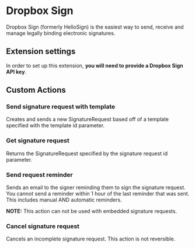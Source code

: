 # Dropbox Sign

Dropbox Sign (formerly HelloSign) is the easiest way to send, receive and manage legally binding electronic signatures.

## Extension settings

In order to set up this extension, **you will need to provide a Dropbox Sign API key**.

## Custom Actions

### Send signature request with template

Creates and sends a new SignatureRequest based off of a template specified with the template id parameter.

### Get signature request

Returns the SignatureRequest specified by the signature request id parameter.

### Send request reminder

Sends an email to the signer reminding them to sign the signature request. You cannot send a reminder within 1 hour of the last reminder that was sent. This includes manual AND automatic reminders.

**NOTE:** This action can not be used with embedded signature requests.

### Cancel signature request

Cancels an incomplete signature request. This action is not reversible.